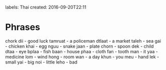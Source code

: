 labels: Thai
created: 2016-09-20T22:11

# Phrases

chork dii - good luck
tamruat - a policeman
dtlaat - a market
taleh - sea
gai - chicken
khai - egg
nguu - snake
jaan - plate
chorn - spoon
dek - child
dtaa - eye
bplaa - fish
baan - house
phaa - cloth
fan - tooth
man - it
yaa - medicine
lom - wind
hong - room
wan - a day
khun - you
meu - hand
lek - small
yai - big
noi - little
leho - bad

